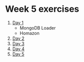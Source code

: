 # Week 5 exercises

1. [Day 1](day1/)
    - MongoDB Loader
    - Homazon
1. [Day 2](day2/)
1. [Day 3](day3/)
1. [Day 4](day4/)
1. [Day 5](day5/)
